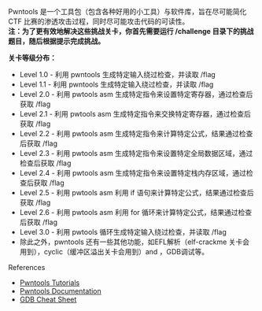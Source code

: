 Pwntools 是一个工具包（包含各种好用的小工具）与软件库，旨在尽可能简化 CTF 比赛的渗透攻击过程，同时尽可能攻击代码的可读性。  
**注：为了更有效地解决这些挑战关卡，你首先需要运行 /challenge 目录下的挑战题目，随后根据提示完成挑战。**

**关卡等级分布：**
- Level 1.0 - 利用 pwntools 生成特定输入绕过检查，并读取 /flag
- Level 1.1 - 利用 pwntools 生成特定输入绕过检查，并读取 /flag
- Level 2.0 - 利用 pwtools asm 生成特定指令来设置特定寄存器，通过检查后获取 /flag
- Level 2.1 - 利用 pwtools asm 生成特定指令来交换特定寄存器，通过检查后获取 /flag
- Level 2.2 - 利用 pwtools asm 生成特定指令来计算特定公式，结果通过检查后获取 /flag
- Level 2.3 - 利用 pwtools asm 生成特定指令来设置特定全局数据区域，通过检查后获取 /flag
- Level 2.4 - 利用 pwtools asm 生成特定指令来设置特定栈内存区域，通过检查后获取 /flag
- Level 2.5 - 利用 pwtools asm 利用 if 语句来计算特定公式，结果通过检查后获取 /flag
- Level 2.6 - 利用 pwtools asm 利用 for 循环来计算特定公式，结果通过检查后获取 /flag
- Level 3.0 - 利用 pwtools 循环生成特定输入绕过检查，并读取 /flag
- 除此之外，pwntools 还有一些其他功能，如EFL解析（elf-crackme 关卡会用到），cyclic（缓冲区溢出关卡会用到）and ，GDB调试等。


References
- [Pwntools Tutorials](https://github.com/Gallopsled/pwntools-tutorial)
- [Pwntools Documentation](https://docs.pwntools.com/en/stable/index.html)
- [GDB Cheat Sheet](https://darkdust.net/files/GDB%20Cheat%20Sheet.pdf)